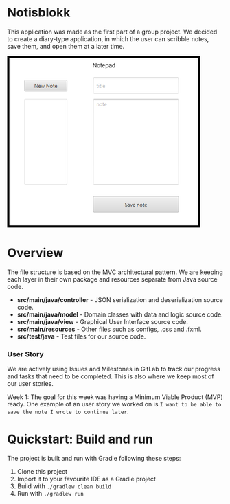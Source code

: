 # Notisblokk
This application was made as the first part of a group project. 
We decided to create a diary-type application, in which the user can scribble notes,
save them, and open them at a later time.

![Image of the graphical user interface of the application.](docs/Notisblokk.png)

# Overview
The file structure is based on the MVC architectural pattern. We are keeping each layer in their
own package and resources separate from Java source code. 

- **src/main/java/controller** - JSON serialization and deserialization source code.
- **src/main/java/model** - Domain classes with data and logic source code.
- **src/main/java/view** - Graphical User Interface source code.
- **src/main/resources** - Other files such as configs, .css and .fxml.
- **src/test/java** - Test files for our source code.

### User Story
We are actively using Issues and Milestones in GitLab to track our progress and tasks that
need to be completed. This is also where we keep most of our user stories.

Week 1: The goal for this week was having a Minimum Viable Product (MVP) ready. One example of an
user story we worked on is `I want to be able to save the note I wrote to continue later`.

# Quickstart: Build and run

The project is built and run with Gradle following these steps:

1. Clone this project
2. Import it to your favourite IDE as a Gradle project
3. Build with `./gradlew clean build`
4. Run with `./gradlew run`